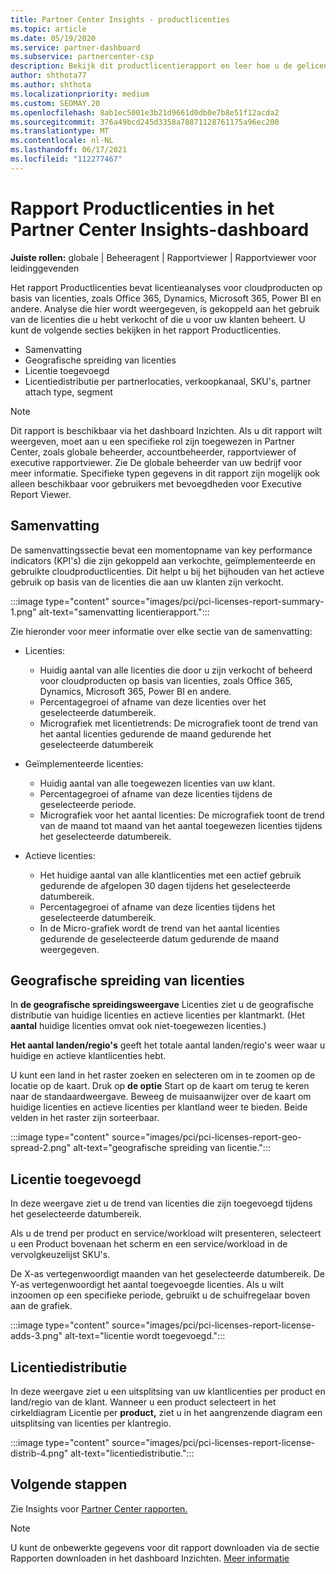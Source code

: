 ```yaml
---
title: Partner Center Insights - productlicenties
ms.topic: article
ms.date: 05/19/2020
ms.service: partner-dashboard
ms.subservice: partnercenter-csp
description: Bekijk dit productlicentierapport en leer hoe u de gelicentieerde cloudproducten die u voor uw klanten verkoopt of beheert, kunt verbeteren.
author: shthota77
ms.author: shthota
ms.localizationpriority: medium
ms.custom: SEOMAY.20
ms.openlocfilehash: 8ab1ec5001e3b21d9661d0db0e7b8e51f12acda2
ms.sourcegitcommit: 376a49bcd245d3358a78871128761175a96ec200
ms.translationtype: MT
ms.contentlocale: nl-NL
ms.lasthandoff: 06/17/2021
ms.locfileid: "112277467"
---
```

# <a name="product-licenses-report-in-the-partner-center-insights-dashboard"></a>Rapport Productlicenties in het Partner Center Insights-dashboard

**Juiste rollen:** globale | Beheeragent | Rapportviewer | Rapportviewer voor leidinggevenden

Het rapport Productlicenties bevat licentieanalyses voor cloudproducten op basis van licenties, zoals Office 365, Dynamics, Microsoft 365, Power BI en andere. Analyse die hier wordt weergegeven, is gekoppeld aan het gebruik van de licenties die u hebt verkocht of die u voor uw klanten beheert. U kunt de volgende secties bekijken in het rapport Productlicenties.

- Samenvatting
- Geografische spreiding van licenties
- Licentie toegevoegd
- Licentiedistributie per partnerlocaties, verkoopkanaal, SKU's, partner attach type, segment

 > [!NOTE]
 > Dit rapport is beschikbaar via het dashboard Inzichten. Als u dit rapport wilt weergeven, moet aan u een specifieke rol zijn toegewezen in Partner Center, zoals globale beheerder, accountbeheerder, rapportviewer of executive rapportviewer. Zie De globale beheerder van uw bedrijf voor meer informatie. Specifieke typen gegevens in dit rapport zijn mogelijk ook alleen beschikbaar voor gebruikers met bevoegdheden voor Executive Report Viewer.

## <a name="summary"></a>Samenvatting

De samenvattingssectie bevat een momentopname van key performance indicators (KPI's) die zijn gekoppeld aan verkochte, geïmplementeerde en gebruikte cloudproductlicenties. Dit helpt u bij het bijhouden van het actieve gebruik op basis van de licenties die aan uw klanten zijn verkocht.

:::image type="content" source="images/pci/pci-licenses-report-summary-1.png" alt-text="samenvatting licentierapport.":::

Zie hieronder voor meer informatie over elke sectie van de samenvatting:

- Licenties: 
  - Huidig aantal van alle licenties die door u zijn verkocht of beheerd voor cloudproducten op basis van licenties, zoals Office 365, Dynamics, Microsoft 365, Power BI en andere.
  - Percentagegroei of afname van deze licenties over het geselecteerde datumbereik.
  - Micrografiek met licentietrends: De micrografiek toont de trend van het aantal licenties gedurende de maand gedurende het geselecteerde datumbereik

- Geïmplementeerde licenties:
  - Huidig aantal van alle toegewezen licenties van uw klant.
  - Percentagegroei of afname van deze licenties tijdens de geselecteerde periode.
  - Micrografiek voor het aantal licenties: De micrografiek toont de trend van de maand tot maand van het aantal toegewezen licenties tijdens het geselecteerde datumbereik.

- Actieve licenties: 
  - Het huidige aantal van alle klantlicenties met een actief gebruik gedurende de afgelopen 30 dagen tijdens het geselecteerde datumbereik.
  - Percentagegroei of afname van deze licenties tijdens het geselecteerde datumbereik.
  - In de Micro-grafiek wordt de trend van het aantal licenties gedurende de geselecteerde datum gedurende de maand weergegeven.

## <a name="geographical-spread-of-licenses"></a>Geografische spreiding van licenties

In **de geografische spreidingsweergave** Licenties ziet u de geografische distributie van huidige licenties en actieve licenties per klantmarkt. (Het **aantal** huidige licenties omvat ook niet-toegewezen licenties.)

**Het aantal landen/regio's** geeft het totale aantal landen/regio's weer waar u huidige en actieve klantlicenties hebt.

U kunt een land in het raster zoeken en selecteren om in te zoomen op de locatie op de kaart. Druk op **de optie** Start op de kaart om terug te keren naar de standaardweergave. Beweeg de muisaanwijzer over de kaart om huidige licenties en actieve licenties per klantland weer te bieden. Beide velden in het raster zijn sorteerbaar.

:::image type="content" source="images/pci/pci-licenses-report-geo-spread-2.png" alt-text="geografische spreiding van licentie.":::

## <a name="license-adds"></a>Licentie toegevoegd

In deze weergave ziet u de trend van licenties die zijn toegevoegd tijdens het geselecteerde datumbereik. 

Als u de trend per product en service/workload wilt presenteren, selecteert u een Product bovenaan het scherm en een service/workload in de vervolgkeuzelijst SKU's.

De X-as vertegenwoordigt maanden van het geselecteerde datumbereik. De Y-as vertegenwoordigt het aantal toegevoegde licenties. Als u wilt inzoomen op een specifieke periode, gebruikt u de schuifregelaar boven aan de grafiek.

:::image type="content" source="images/pci/pci-licenses-report-license-adds-3.png" alt-text="licentie wordt toegevoegd.":::

## <a name="license-distribution"></a>Licentiedistributie

In deze weergave ziet u een uitsplitsing van uw klantlicenties per product en land/regio van de klant. Wanneer u een product selecteert in het cirkeldiagram Licentie per **product,** ziet u in het aangrenzende diagram een uitsplitsing van licenties per klantregio.

:::image type="content" source="images/pci/pci-licenses-report-license-distrib-4.png" alt-text="licentiedistributie.":::

## <a name="next-steps"></a>Volgende stappen

Zie Insights voor [Partner Center rapporten.](partner-center-insights.md)

>[!NOTE] 
> U kunt de onbewerkte gegevens voor dit rapport downloaden via de sectie Rapporten downloaden in het dashboard Inzichten. [Meer informatie](pci-download-reports.md)
